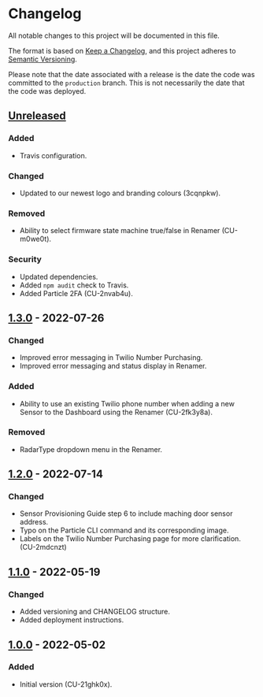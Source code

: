# Changelog

All notable changes to this project will be documented in this file.

The format is based on [Keep a Changelog](https://keepachangelog.com/en/1.0.0/),
and this project adheres to [Semantic Versioning](https://semver.org/spec/v2.0.0.html).

Please note that the date associated with a release is the date the code
was committed to the `production` branch. This is not necessarily the date that
the code was deployed.

## [Unreleased]

### Added

- Travis configuration.

### Changed

- Updated to our newest logo and branding colours (3cqnpkw).

### Removed

- Ability to select firmware state machine true/false in Renamer (CU-m0we0t).

### Security

- Updated dependencies.
- Added `npm audit` check to Travis.
- Added Particle 2FA (CU-2nvab4u).

## [1.3.0] - 2022-07-26

### Changed

- Improved error messaging in Twilio Number Purchasing.
- Improved error messaging and status display in Renamer.

### Added

- Ability to use an existing Twilio phone number when adding a new Sensor to the Dashboard using the Renamer (CU-2fk3y8a).

### Removed

- RadarType dropdown menu in the Renamer.

## [1.2.0] - 2022-07-14

### Changed

- Sensor Provisioning Guide step 6 to include maching door sensor address.
- Typo on the Particle CLI command and its corresponding image.
- Labels on the Twilio Number Purchasing page for more clarification. (CU-2mdcnzt)

## [1.1.0] - 2022-05-19

### Changed

- Added versioning and CHANGELOG structure.
- Added deployment instructions.

## [1.0.0] - 2022-05-02

### Added

- Initial version (CU-21ghk0x).

[unreleased]: https://github.com/bravetechnologycoop/particle-accelerator/compare/v1.3.0...HEAD
[1.3.0]: https://github.com/bravetechnologycoop/particle-accelerator/compare/v1.2.0...v1.3.0
[1.2.0]: https://github.com/bravetechnologycoop/particle-accelerator/compare/v1.1.0...v1.2.0
[1.1.0]: https://github.com/bravetechnologycoop/particle-accelerator/compare/v1.0.0...v1.1.0
[1.0.0]: https://github.com/bravetechnologycoop/BraveSensor/releases/tag/v1.0.0
